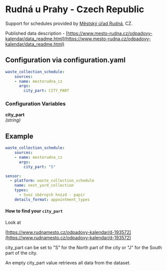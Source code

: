 # Rudná u Prahy - Czech Republic

Support for schedules provided by [Městský úřad Rudná](https://www.rudnamesto.cz/), CZ.

Published data description - [https://www.mesto-rudna.cz/odpadovy-kalendar/data_readme.html](https://www.mesto-rudna.cz/odpadovy-kalendar/data_readme.html)

## Configuration via configuration.yaml

```yaml
waste_collection_schedule:
    sources:
    - name: mestorudna_cz
      args:
        city_part: CITY_PART
```

### Configuration Variables

**city_part**</br>
*(string)*

## Example
```yaml
waste_collection_schedule:
    sources:
    - name: mestorudna_cz
      args:
        city_part: "S"

sensor:
  - platform: waste_collection_schedule
    name: next_yard_collection
    types:
      - Svoz sběrných hnízd - papír
    details_format: appointment_types
```

#### How to find your `city_part`

Look at

[https://www.rudnamesto.cz/odpadovy-kalendar/d-193572](https://www.rudnamesto.cz/odpadovy-kalendar/d-193572)


city_part can be set to "S" for the North part of the city or "J" for the South part of the city.

An empty city_part value retrieves all data from the dataset.